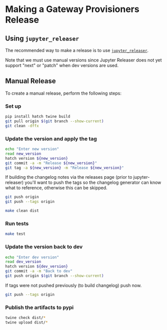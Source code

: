 # Making a Gateway Provisioners Release

## Using `jupyter_releaser`

The recommended way to make a release is to use [`jupyter_releaser`](https://jupyter-releaser.readthedocs.io/en/latest/get_started/making_release_from_repo.html).

Note that we must use manual versions since Jupyter Releaser does not
yet support "next" or "patch" when dev versions are used.

## Manual Release

To create a manual release, perform the following steps:

### Set up

```bash
pip install hatch twine build
git pull origin $(git branch --show-current)
git clean -dffx
```

### Update the version and apply the tag

```bash
echo "Enter new version"
read new_version
hatch version ${new_version}
git commit -a -m "Release ${new_version}"
git tag -a ${new_version} -m "Release ${new_version}"
```

If building the changelog notes via the releases page (prior to jupyter-releaser) you'll want to push
the tags so the changelog generator can know what to reference, otherwise this can be skipped.

```bash
git push origin
git push --tags origin
```

```bash
make clean dist
```

### Run tests

```bash
make test
```

### Update the version back to dev

```bash
echo "Enter dev version"
read dev_version
hatch version ${dev_version}
git commit -a -m "Back to dev"
git push origin $(git branch --show-current)
```

If tags were not pushed previously (to build changelog) push now.

```bash
git push --tags origin
```

### Publish the artifacts to pypi

```bash
twine check dist/*
twine upload dist/*
```
